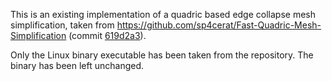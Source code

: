 This is an existing implementation of a quadric based edge collapse mesh simplification, taken from https://github.com/sp4cerat/Fast-Quadric-Mesh-Simplification (commit [619d2a3](https://github.com/sp4cerat/Fast-Quadric-Mesh-Simplification/commit/619d2a3d3cb4e18b25ea5b793efa7bea350f1a47)).

Only the Linux binary executable has been taken from the repository. The binary has been left unchanged.